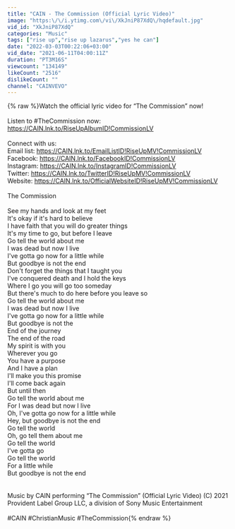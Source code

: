 ```yaml
---
title: "CAIN - The Commission (Official Lyric Video)"
image: "https:\/\/i.ytimg.com\/vi\/XkJniP87XdQ\/hqdefault.jpg"
vid_id: "XkJniP87XdQ"
categories: "Music"
tags: ["rise up","rise up lazarus","yes he can"]
date: "2022-03-03T00:22:06+03:00"
vid_date: "2021-06-11T04:00:11Z"
duration: "PT3M16S"
viewcount: "134149"
likeCount: "2516"
dislikeCount: ""
channel: "CAINVEVO"
---
```

{% raw %}Watch the official lyric video for “The Commission” now!<br /><br />Listen to #TheCommission now:  <a rel="nofollow" target="blank" href="https://CAIN.lnk.to/RiseUpAlbumID!CommissionLV">https://CAIN.lnk.to/RiseUpAlbumID!CommissionLV</a><br /><br />Connect with us:<br />Email list:  <a rel="nofollow" target="blank" href="https://CAIN.lnk.to/EmailListID!RiseUpMV!CommissionLV">https://CAIN.lnk.to/EmailListID!RiseUpMV!CommissionLV</a><br />Facebook:  <a rel="nofollow" target="blank" href="https://CAIN.lnk.to/FacebookID!CommissionLV">https://CAIN.lnk.to/FacebookID!CommissionLV</a><br />Instagram:  <a rel="nofollow" target="blank" href="https://CAIN.lnk.to/InstagramID!CommissionLV">https://CAIN.lnk.to/InstagramID!CommissionLV</a><br />Twitter:  <a rel="nofollow" target="blank" href="https://CAIN.lnk.to/TwitterID!RiseUpMV!CommissionLV">https://CAIN.lnk.to/TwitterID!RiseUpMV!CommissionLV</a><br />Website:  <a rel="nofollow" target="blank" href="https://CAIN.lnk.to/OfficialWebsiteID!RiseUpMV!CommissionLV">https://CAIN.lnk.to/OfficialWebsiteID!RiseUpMV!CommissionLV</a><br /><br />The Commission <br /><br />See my hands and look at my feet<br />It's okay if it's hard to believe<br />I have faith that you will do greater things<br />It's my time to go, but before I leave<br />Go tell the world about me<br />I was dead but now I live<br />I've gotta go now for a little while<br />But goodbye is not the end<br />Don't forget the things that I taught you<br />I've conquered death and I hold the keys<br />Where I go you will go too someday<br />But there's much to do here before you leave so<br />Go tell the world about me<br />I was dead but now I live<br />I've gotta go now for a little while<br />But goodbye is not the<br />End of the journey<br />The end of the road<br />My spirit is with you<br />Wherever you go<br />You have a purpose<br />And I have a plan<br />I'll make you this promise<br />I'll come back again<br />But until then<br />Go tell the world about me<br />For I was dead but now I live<br />Oh, I've gotta go now for a little while<br />Hey, but goodbye is not the end<br />Go tell the world<br />Oh, go tell them about me<br />Go tell the world<br />I've gotta go<br />Go tell the world<br />For a little while<br />But goodbye is not the end<br /><br /><br />Music by CAIN performing “The Commission” (Official Lyric Video) (C) 2021 Provident Label Group LLC, a division of Sony Music Entertainment<br /><br />#CAIN #ChristianMusic #TheCommission{% endraw %}
